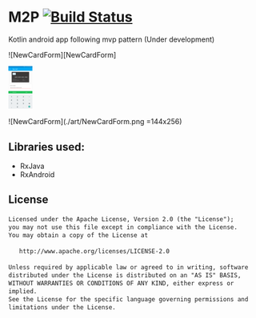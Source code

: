 # M2P [![Build Status](https://travis-ci.org/mrebollob/m2p.svg?branch=master)](https://travis-ci.org/mrebollob/m2p)
Kotlin android app following mvp pattern (Under development)


![NewCardForm][NewCardForm]

<img src="art/NewCardForm.png" width="48">

![NewCardForm](./art/NewCardForm.png =144x256)

## Libraries used:
- RxJava
- RxAndroid

## License

```
Licensed under the Apache License, Version 2.0 (the "License");
you may not use this file except in compliance with the License.
You may obtain a copy of the License at

   http://www.apache.org/licenses/LICENSE-2.0

Unless required by applicable law or agreed to in writing, software
distributed under the License is distributed on an "AS IS" BASIS,
WITHOUT WARRANTIES OR CONDITIONS OF ANY KIND, either express or implied.
See the License for the specific language governing permissions and
limitations under the License.
```